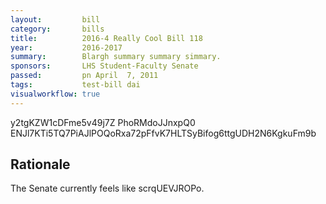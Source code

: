 ```yaml
---
layout:         bill
category:       bills
title:          2016-4 Really Cool Bill 118
year:           2016-2017
summary:        Blargh summary summary simmary.
sponsors:       LHS Student-Faculty Senate
passed:         pn April  7, 2011
tags:           test-bill dai
visualworkflow: true
---
```



y2tgKZW1cDFme5v49j7Z PhoRMdoJJnxpQ0 ENJl7KTi5TQ7PiAJlPOQoRxa72pFfvK7HLTSyBifog6ttgUDH2N6KgkuFm9b 




Rationale
---------
The Senate currently feels like scrqUEVJROPo.
